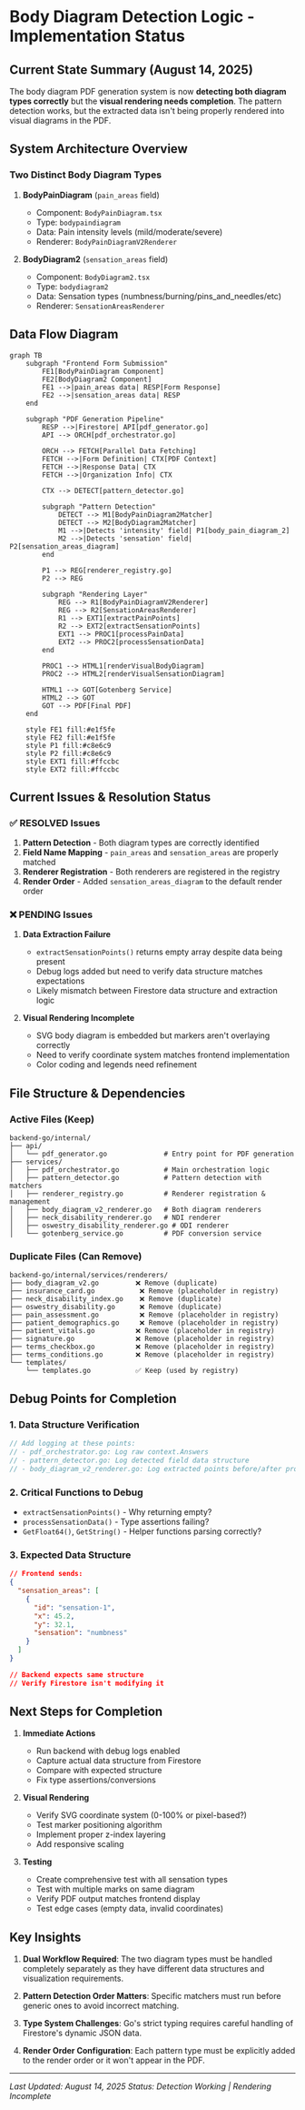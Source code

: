 # Body Diagram Detection Logic - Implementation Status

## Current State Summary (August 14, 2025)

The body diagram PDF generation system is now **detecting both diagram types correctly** but the **visual rendering needs completion**. The pattern detection works, but the extracted data isn't being properly rendered into visual diagrams in the PDF.

## System Architecture Overview

### Two Distinct Body Diagram Types

1. **BodyPainDiagram** (`pain_areas` field)
   - Component: `BodyPainDiagram.tsx`
   - Type: `bodypaindiagram`
   - Data: Pain intensity levels (mild/moderate/severe)
   - Renderer: `BodyPainDiagramV2Renderer`

2. **BodyDiagram2** (`sensation_areas` field)
   - Component: `BodyDiagram2.tsx`
   - Type: `bodydiagram2`
   - Data: Sensation types (numbness/burning/pins_and_needles/etc)
   - Renderer: `SensationAreasRenderer`

## Data Flow Diagram

```mermaid
graph TB
    subgraph "Frontend Form Submission"
        FE1[BodyPainDiagram Component]
        FE2[BodyDiagram2 Component]
        FE1 -->|pain_areas data| RESP[Form Response]
        FE2 -->|sensation_areas data| RESP
    end

    subgraph "PDF Generation Pipeline"
        RESP -->|Firestore| API[pdf_generator.go]
        API --> ORCH[pdf_orchestrator.go]
        
        ORCH --> FETCH[Parallel Data Fetching]
        FETCH -->|Form Definition| CTX[PDF Context]
        FETCH -->|Response Data| CTX
        FETCH -->|Organization Info| CTX
        
        CTX --> DETECT[pattern_detector.go]
        
        subgraph "Pattern Detection"
            DETECT --> M1[BodyPainDiagram2Matcher]
            DETECT --> M2[BodyDiagram2Matcher]
            M1 -->|Detects 'intensity' field| P1[body_pain_diagram_2]
            M2 -->|Detects 'sensation' field| P2[sensation_areas_diagram]
        end
        
        P1 --> REG[renderer_registry.go]
        P2 --> REG
        
        subgraph "Rendering Layer"
            REG --> R1[BodyPainDiagramV2Renderer]
            REG --> R2[SensationAreasRenderer]
            R1 --> EXT1[extractPainPoints]
            R2 --> EXT2[extractSensationPoints]
            EXT1 --> PROC1[processPainData]
            EXT2 --> PROC2[processSensationData]
        end
        
        PROC1 --> HTML1[renderVisualBodyDiagram]
        PROC2 --> HTML2[renderVisualSensationDiagram]
        
        HTML1 --> GOT[Gotenberg Service]
        HTML2 --> GOT
        GOT --> PDF[Final PDF]
    end

    style FE1 fill:#e1f5fe
    style FE2 fill:#e1f5fe
    style P1 fill:#c8e6c9
    style P2 fill:#c8e6c9
    style EXT1 fill:#ffccbc
    style EXT2 fill:#ffccbc
```

## Current Issues & Resolution Status

### ✅ RESOLVED Issues

1. **Pattern Detection** - Both diagram types are correctly identified
2. **Field Name Mapping** - `pain_areas` and `sensation_areas` are properly matched
3. **Renderer Registration** - Both renderers are registered in the registry
4. **Render Order** - Added `sensation_areas_diagram` to the default render order

### ❌ PENDING Issues

1. **Data Extraction Failure**
   - `extractSensationPoints()` returns empty array despite data being present
   - Debug logs added but need to verify data structure matches expectations
   - Likely mismatch between Firestore data structure and extraction logic

2. **Visual Rendering Incomplete**
   - SVG body diagram is embedded but markers aren't overlaying correctly
   - Need to verify coordinate system matches frontend implementation
   - Color coding and legends need refinement

## File Structure & Dependencies

### Active Files (Keep)
```
backend-go/internal/
├── api/
│   └── pdf_generator.go              # Entry point for PDF generation
├── services/
│   ├── pdf_orchestrator.go           # Main orchestration logic
│   ├── pattern_detector.go           # Pattern detection with matchers
│   ├── renderer_registry.go          # Renderer registration & management
│   ├── body_diagram_v2_renderer.go   # Both diagram renderers
│   ├── neck_disability_renderer.go   # NDI renderer
│   ├── oswestry_disability_renderer.go # ODI renderer
│   └── gotenberg_service.go          # PDF conversion service
```

### Duplicate Files (Can Remove)
```
backend-go/internal/services/renderers/
├── body_diagram_v2.go         ❌ Remove (duplicate)
├── insurance_card.go           ❌ Remove (placeholder in registry)
├── neck_disability_index.go    ❌ Remove (duplicate)
├── oswestry_disability.go      ❌ Remove (duplicate)
├── pain_assessment.go          ❌ Remove (placeholder in registry)
├── patient_demographics.go     ❌ Remove (placeholder in registry)
├── patient_vitals.go          ❌ Remove (placeholder in registry)
├── signature.go               ❌ Remove (placeholder in registry)
├── terms_checkbox.go          ❌ Remove (placeholder in registry)
├── terms_conditions.go        ❌ Remove (placeholder in registry)
└── templates/
    └── templates.go           ✅ Keep (used by registry)
```

## Debug Points for Completion

### 1. Data Structure Verification
```go
// Add logging at these points:
// - pdf_orchestrator.go: Log raw context.Answers
// - pattern_detector.go: Log detected field data structure
// - body_diagram_v2_renderer.go: Log extracted points before/after processing
```

### 2. Critical Functions to Debug
- `extractSensationPoints()` - Why returning empty?
- `processSensationData()` - Type assertions failing?
- `GetFloat64()`, `GetString()` - Helper functions parsing correctly?

### 3. Expected Data Structure
```json
// Frontend sends:
{
  "sensation_areas": [
    {
      "id": "sensation-1",
      "x": 45.2,
      "y": 32.1,
      "sensation": "numbness"
    }
  ]
}

// Backend expects same structure
// Verify Firestore isn't modifying it
```

## Next Steps for Completion

1. **Immediate Actions**
   - Run backend with debug logs enabled
   - Capture actual data structure from Firestore
   - Compare with expected structure
   - Fix type assertions/conversions

2. **Visual Rendering**
   - Verify SVG coordinate system (0-100% or pixel-based?)
   - Test marker positioning algorithm
   - Implement proper z-index layering
   - Add responsive scaling

3. **Testing**
   - Create comprehensive test with all sensation types
   - Test with multiple marks on same diagram
   - Verify PDF output matches frontend display
   - Test edge cases (empty data, invalid coordinates)

## Key Insights

1. **Dual Workflow Required**: The two diagram types must be handled completely separately as they have different data structures and visualization requirements.

2. **Pattern Detection Order Matters**: Specific matchers must run before generic ones to avoid incorrect matching.

3. **Type System Challenges**: Go's strict typing requires careful handling of Firestore's dynamic JSON data.

4. **Render Order Configuration**: Each pattern type must be explicitly added to the render order or it won't appear in the PDF.

---

*Last Updated: August 14, 2025*
*Status: Detection Working | Rendering Incomplete*